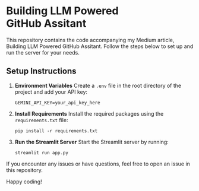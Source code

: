 # Building LLM Powered GitHub Assitant

This repository contains the code accompanying my Medium article, Building LLM Powered GitHub Assitant. Follow the steps below to set up and run the server for your needs.

## Setup Instructions

1. **Environment Variables**
   Create a `.env` file in the root directory of the project and add your API key:
   ```
   GEMINI_API_KEY=your_api_key_here
   ```

2. **Install Requirements**
   Install the required packages using the `requirements.txt` file:
   ```
   pip install -r requirements.txt
   ```

3. **Run the Streamlit Server**
   Start the Streamlit server by running:
   ```
   streamlit run app.py
   ```


If you encounter any issues or have questions, feel free to open an issue in this repository.

Happy coding!